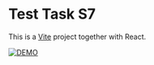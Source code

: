# Test Task S7

This is a [Vite](https://vitejs.dev) project together with React.

[![DEMO](https://assets.codesandbox.io/github/button-edit-lime.svg)](https://2toymx-5173.csb.app/)

